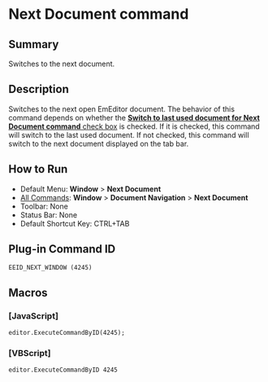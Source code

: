 # Next Document command

## Summary

Switches to the next document.

## Description

Switches to the next open EmEditor document. The behavior of this command depends on whether the
[**Switch to last used document for Next**\
**Document command** check box](../../dlg/customize/window/index) is checked. If it is checked, this command will switch to the last used document. If not checked, this command will switch to the next document displayed on the
tab bar.

## How to Run

- Default Menu: **Window** \> **Next Document**
- [All Commands](../tools/all_commands): **Window**
\> **Document Navigation**
\> **Next Document**
- Toolbar: None
- Status Bar: None
- Default Shortcut Key: CTRL+TAB

## Plug-in Command ID

```
EEID_NEXT_WINDOW (4245)```

## Macros

### \[JavaScript\]

```
editor.ExecuteCommandByID(4245);
```

### \[VBScript\]

```
editor.ExecuteCommandByID 4245
```
